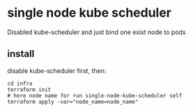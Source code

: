 # single node kube scheduler

Disabled kube-scheduler and just bind one exist node to pods

## install

disable kube-scheduler first, then:

```shell
cd infra
terraform init
# here node name for run single-node-kube-scheduler self
terraform apply -var="node_name=node_name"
```
